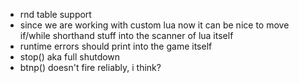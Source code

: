 * rnd table support
* since we are working with custom lua now it can be nice to move if/while shorthand stuff into the scanner of lua itself
* runtime errors should print into the game itself
* stop() aka full shutdown
* btnp() doesn't fire reliably, i think?